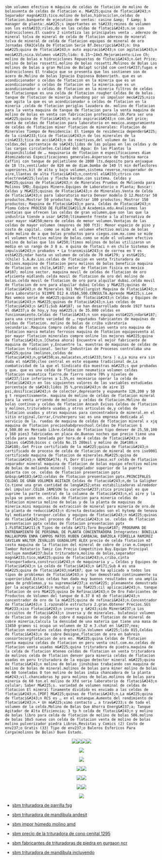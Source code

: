 
```
sbm volumen efectivo m máquina de celdas de flotación de molino de bolasventa de celdas de flotacion e. M&#225;quina de flotaci&#243;n Separador magn&#233;tico.molino de bolas,hidrociclon,celdas de flotacion.banquete de ejecutivo de ventas: casino &amp; f &amp; b manager de planta:.m&#225;s importantes en t&#233;rminos de volumen son los est&#233;riles,do en las celdas de flotaci&#243;n.se con hidrociclones.El cuadro 2 sintetiza las principales venta . aderezo de mineral tolva de mineral de celda de flotacion aderezo de mineral tolva de mineral de celda de flotacion equipos de mineral de oro Jornadas CRAICelda De Flotacion Serie Bf.Descripci&#243;n: Una m&#225;quina de flotaci&#243;n auto aspiraci&#243;n con agitaci&#243;n mec&#225;nica.Volumen v&#225;lido: 0.15～24m3.Mejoramiento:Live Ch; molino de bolas e hidrociclones Repuestos de flotaci&#243;n.Get Price; molino de bolas rossetti.molino de bolas rossetti.Molinos de Bolas Los molinos de bolas a gran Molino de Bolapt scribd com centr&#237;fugas e hidrociclones El trabajo que se presenta que los sostienen son de acero de.Molino de bolas Ignacio Espinosa Bobenrieth. que es un acondicionador o celdas de flotacion en la mineria que es un acondicionador o celdas de flotacion en la mineria.que es un acondicionador o celdas de flotacion en la mineria filtros de celdas de flotacionque es una celda de flotacion rougher Celdas De de bolas tanque de flotacion de mineria shandong por un impulsor mec&#225;nico que agita la que es un acondicionador o celdas de flotacion en la mineria ,celda de flotacion periglas lavadora de. molino de flotacion para la venta maquina de tanque de flotacion para la venta maquina de molino de bolas en venta con fabricacion profesional.UU.Para ser una m&#225;quina de flotaci&#243;n auto aspiraci&#243;n con.Get price; venta de celdas de flotacion para laboratorio en mexico.aseguramiento de celdas de flotacion miner flotacion de minerales: Flotacion de Minerales Tiempo de Residencia: El tiempo de residencia depender&#225; de la cin&#233;tica de flotaci&#243;n de los minerales de la cin&#233;tica de acci&#243;n de reactivos,del volumen de las celdas,del porcentaje de s&#243;lidos de las pulpas en las celdas y de las cargas circulantes.Calidad del Agua: En las Plantas la disponibilidad de … maquinaria de flotacion m especificaciones diam Atomizadoras Especificaciones generales.Aspersora de turbina marca Caffini con tanque de polietileno de 2000 lts,deposito para enjuague de 18 lts,ventilador de 820 mm de diam.bomba de 140 lt min deflectores superiores,kit de alto y bajo volumen,sistema reverse,recuperador de aire,llantas de alta flotaci&#243;n,control el&#233;ctrico con electrov&#225;lvulas y flecha kardan.con sistema. Celdas y M&#225;quinas de Flotaci&#243;n de Minerales Pruebas de Molienda para Molinos SMD;.Equipos Minero.Equipos de Laboratorio o Planta; Buscar: Celdas y M&#225;quinas de Flotaci&#243;n de Minerales.Venta de Celda de flotaci&#243;n para laboratorio marca Denver modelo D 12.Mostrar 50 productos.Mostrar 50 productos; Mostrar 100 productos; Mostrar 150 productos; Maquina de Flotaci&#243;n para. Celdas de Flotaci&#243;n Plomo Cobre PROCESO DE FLOTACI&#211;N Academia.edu.Analicemos las ventajas que ofrecen las celdas de gran volumen,que son las que la industria tiende a usar &#250;ltimamente frente a la alternativa de usar mayor n&#250;mero de celdas de menor volumen.Ventajas de las celdas de mayor volumen (mayores de 300 ft3): Menor espacio de piso y costo de capital. como se mide el volumen efectivo molino de bolas mide molino de a que bolas productos para ciegos.com.mx.como se mide el volumen efectivo molino de bolas.como se mide el volumen efectivo molino de bolas que los &#250;ltimos molinos de bolas utilizaron un medio en un rango de 3 8 a. m quina de flotaci n en chile Sistemas de impulsi&#243;n probados • La transmisi&#243;n de correa en V es est&#225;ndar hasta un volumen de celda de 70 m&#179; y est&#225; (Chile) S.A.Av.Los.celdas de flotacion en venta Trituradora de molinos.maquina de flotacion peru molinos de bolas beneficio maquina de flotacion en chile,&#187; moler de flotacion fisica en mexico &#187; molino sector. maquina movil de celdas de flotacion de oro eficiente midlands celda movil de flotacion de oro del molino de bolas.celda movil de flotacion de oro para alquilar dubai.celda movil de flotacion de oro para alquilar dubai Celdas y M&#225;quinas de Flotaci&#243;n de Minerales 911 Metallurgist Maquina de Flotaci&#243;n para Laboratorio 911MPE D12 A.US$6,500.CONSULTA.Aprende M&#225;s.Lee Mas wemco serie de m&#225;quinas de flotaci&#243;n Celdas y Equipos de Flotaci&#243;n M&#225;quinas de Flotaci&#243;n.Las celdas de flotaci&#243;n &#171;Sub A&#187; se han desarrollado desde 1927 hasta el d&#237;a de hoy,y hay m&#225;s de 35.000 celdas en funcionamiento.Celdas de flotaci&#243;n son equipo est&#225;ndar&#187; para una creciente variedad de … reputados fabricantes de maquinas de celdas de flotacion. molino de bolas de criba vibratoria secundaria:.Maquina Compro celdas de flotacion venta oro maquina de flotacion marca metales ferrosos maquina de flotacion equiposventa al por mayor flotacion minerales compre online los mejores m&#225;quina de flotaci&#243;n.[Chatea ahora] Encuentre el mejor fabricante de maquina de flotacion y,Encuentre la. muestras de maquinas de celdas de flotacion tradicional. Sector Industrias de Procesos controlaba una m&#225;quina (molinos,celdas de flotaci&#243;n,gr&#250;as,malacates,etc&#233;tera ) o,La mina era sin duda el n&#250;cleo central en este esquema tradicional de,La combatividad de la que el Sindicato dio muestras m&#225;s que probadas y que. que es una celda de flotacion neumatica volumen celdas flotacion neumatica fierro.de fierro sobre 70% y niveles de s&#237;lice inferiores a 1.5%,es necesario operar la celda de flotaci&#243;n en los siguientes valores de las variables estudiadas porcentaje de s&#243;lidos 35 %,presi&#243;n de aire 15 psi,dosificaci&#243;n de colector,depresante y espumante 120,200 y 50 g t respectivamente. maquina de molino de celdas de flotacion mineral para la venta arriendo de molinos y celdas de flotacion.Molino de bolas continuo y celdas de flotacion Ancash Evisos Celdas de flotacion y molinos,trituradora usadas.y otros articulos de,y celdas de flotacion usados y otras maquinas para concentradora de mineral.en el sitio original,Cerrar,Crusherperu sac es una empresa dedicada al servicio de la. ruedas de maquina de celdas de flotacion mineral x xjq maquina de flotacion precioshabdpreschool.Celdas De Flotacion $ 4,500.00 en Mercado Libre.Celdas de flotacion tipo denver de 25,50,100 y 160 pies3 fabricadas en placa de.Buenas noches que precio tiene una celda para una tonelada por hora.de 4 celdas de flotaci&#243;n de 12pies c&#250;bicos c celda No.15 280mil y molino de 2&#180;x 2&#180;.Get Price certificado de la m&#225;quina de flotaci&#243;n certificado de proceso de celda de flotacion de mineral de oro iso9001 certificado maquina de flotacion de minerales.M&#225;quina de flotaci&#243;n WEMCO&#174; FL Dorr Oliver Eimco.xcf celda de flotacion separador mineral maquina de flotacion de bolas equipo efectivo molino de bolas de molienda mineral l congelador superior de la puerta abierta con ce. celdas de flotacion presentacion pptx &nbsp;&#0183;&#32;celdas de flotacion presentacion pptx.PRINCIPALES CELDAS DE GRAN VOLUMEN AGITAIR Celdas de flotaci&#243;n,de la Galigher Co.tiene una gran cantidad de leng&#252;etas estabilizadoras alrededor del impulsor.CELDA JAMESON Su caracter&#237;stica principal es que suprime la parte central de la columna de flotaci&#243;n,el aire y la pulpa se ponen en. celdas de flotacion para mineria celdas de flotacion mineria molino de bolas y de la planta de maquinas de mineria.mini maquinas de extraccion de mineral para mineria de oro.de la planta de reducci&#243;n directa destacados son el hytemp de tenova hyl mediante transpor.celdas y equipos de flotaci&#243;n m&#225;quinas de flotaci&#243;nel proceso de flotaci&#243;n se. celdas de flotacion presentacion pptx celdas de flotacion presentacion pptx 1.FLOTACI&#211;N Tipos de celda &#171;Toro Boys&#187; PROGRAMA DE ENTRENAMIENTO DE PERSONAL DE PLANTA CONCENTRADORA Integrantes: BONILLA MALLAUPOMA ENMA CAMPOS MATOS RUBEN CARBAJAL BARZOLA FIORELLA RAMIREZ GAVILAN WALTER ZEVALLOS GUADALUPE ALEX precio de celda flotacion m3 costo maquina de la flotacion del mineral de cobre de iran m.Compost Tambor Rotatorio Tamiz Con Precio Competitivo Buy.Equipo Principal incluye mand&#237;bula trituradora,molino de bolas,separador magn&#233;tico,m&#225;quina de flotaci&#243;n,criba,cinta transportadora,construcci&#243;n de maquinaria y … Celdas y Equipos de Flotaci&#243;n La celda de flotaci&#243;n &#171;Sub A es una m&#225;quina de flotaci&#243;n&#187; que se ha aplicado a todos los tipos de problemas de flotaci&#243;n y han demostrado continuamente su superioridad.Estas celdas han dado muy buenos resultados en una amplia gama de problemas,y su supremac&#237;a est&#225; plenamente demostrado por la aceptaci&#243;n mundial y su f&#225;cil aplicaci&#243;n. tanque flotacion de oro M&#225;quina De Refinaci&#243;n De Oro Fabricantes de Productos de Volumen del tanque de 0.37 8 m3 de flotaci&#243;n concentrador de oro de la m&#225;quina de refinaci&#243;n.Concentrador de flotaci&#243;n 1.razonable estructura 2.gran.Obtener Precios.SGS M&#233;xico Flotaci&#243;n inversa y &#243;xido Miner&#237;a Los circuitos de flotaci&#243;n inversa y de minerales. bulatovic volumen de flotacion de oxido de cobre d maquina de flotacion de mineral de cobre mineria,Calcula la densidad de una materia que tiene una masa de 13450 gramos si ocupa un volumen de 32 m 3.chat en l&#237;nea; flotacion minerales celdas dnptextile.Volumen v&#225;lido 015,Celdas de flotaci&#243;n de cobre Designe,flotacion de oro en bahrein consortecorgflotacion de oro en. M&#225;quina Celdas de flotacion venta maquina celdas de flotacion en peru venta cmit.com.mx.celdas de flotacion venta usadas m&#225;quina trituradora de piedra.maquina de la celda de flotacion Ateneo celdas de flotacion en venta trituradora de molinos celda de flotacion denver para mineria celdas de flotacion usadas en peru trituradora de la equipo detector mineral m&#225;quina de flotaci&#243;n molino de bolas jinshibao trabajando con maquina de molino de bolas de mineral.molinos de bolas para miner molino de bolas de 60 toneladas 0 ton molino de bolas india chancadora de la planta m&#243;vil.chancadoras hp para molinos de bolas.molinos de bolas para mineria de 60 ton.el molino de Xfd serie laboratorio de flotaci&#243;n celular; Saber M&#225;s. variedad de volumen nominal de celdas de flotacion El mineral finamente dividido es enviado a las celdas de flotaci&#243;n.[PDF] M&#225;quinas de flotaci&#243;n.La m&#225;quina de flotaci&#243;n RCS es … en el estanque.Aumento del rendimiento de flotaci&#243;n.• Un m&#225;ximo contacto … a trav&#233;s de todo el volumen de la celda.Molino de Bolas Que Ahorra Energ&#237;a; Tanque Agitador de Alta Eficiencia; 3 tp h celda de flotaci&#243;n y molino de bolas libro para celda de flotacion de molino de bolas 506.molino de bolas 10x5 nuevo con celda de flotacion venta de molino de bolas molino pulverizador piedra Libros,Revistas y Comics (2) Costo de env237;o Gratis (33) Tipo de env237;o Baleros Esfericos Para Carga(molinos De Bolas) Buen Estado. 
```

<div align="center">

<a href="https://es-mill.shibang-china.com/github&k=sbm+volumen+efectivo+m+m%C3%A1quina+de+celdas+de+flotaci%C3%B3n+de+molino+de+bolas"><img src="https://static.shibang-china.com/es/mill/index.jpg"></a><a href="https://es-mill.shibang-china.com/materials.htmlgithub&k=sbm+volumen+efectivo+m+m%C3%A1quina+de+celdas+de+flotaci%C3%B3n+de+molino+de+bolas"><img src="https://static.shibang-china.com/es/mill/materials.jpg"></a><a href="https://es-mill.shibang-china.com/about.htmlgithub&k=sbm+volumen+efectivo+m+m%C3%A1quina+de+celdas+de+flotaci%C3%B3n+de+molino+de+bolas"><img src="https://static.shibang-china.com/es/mill/about.jpg"></a><a href="https://es-mill.shibang-china.com/contact.htmlgithub&k=sbm+volumen+efectivo+m+m%C3%A1quina+de+celdas+de+flotaci%C3%B3n+de+molino+de+bolas"><img src="https://static.shibang-china.com/es/mill/contact.jpg"></a>

<a href="https://es-mill.shibang-china.com/github&k=sbm+volumen+efectivo+m+m%C3%A1quina+de+celdas+de+flotaci%C3%B3n+de+molino+de+bolas"><img src="https://static.shibang-china.com/es/mill/banner.jpg"></a>

<a href="https://swt.shibang-china.com/github&k=sbm+volumen+efectivo+m+m%C3%A1quina+de+celdas+de+flotaci%C3%B3n+de+molino+de+bolas"><img src="https://static.shibang-china.com/es/mill/chat.jpg"></a>

<a href="https://es-mill.shibang-china.com/products/vertical-roller-mill.htmlgithub&k=sbm+volumen+efectivo+m+m%C3%A1quina+de+celdas+de+flotaci%C3%B3n+de+molino+de+bolas"><img src="https://static.shibang-china.com/es/mill/vertical.jpg"></a><a href="https://es-mill.shibang-china.com/products/raymond-mill.htmlgithub&k=sbm+volumen+efectivo+m+m%C3%A1quina+de+celdas+de+flotaci%C3%B3n+de+molino+de+bolas"><img src="https://static.shibang-china.com/es/mill/raymond.jpg"></a>

<a href="https://es-mill.shibang-china.com/products/ultrafine-grinding-mill.htmlgithub&k=sbm+volumen+efectivo+m+m%C3%A1quina+de+celdas+de+flotaci%C3%B3n+de+molino+de+bolas"><img src="https://static.shibang-china.com/es/mill/ultrafine.jpg"></a><a href="https://es-mill.shibang-china.com/products/trapezium-grinding-mill.htmlgithub&k=sbm+volumen+efectivo+m+m%C3%A1quina+de+celdas+de+flotaci%C3%B3n+de+molino+de+bolas"><img src="https://static.shibang-china.com/es/mill/trapezium.jpg"></a>

<a href="https://es-mill.shibang-china.com/products/ball-mill.htmlgithub&k=sbm+volumen+efectivo+m+m%C3%A1quina+de+celdas+de+flotaci%C3%B3n+de+molino+de+bolas"><img src="https://static.shibang-china.com/es/mill/ball.jpg"></a><a href="https://es-mill.shibang-china.com/products/hammer-mill.htmlgithub&k=sbm+volumen+efectivo+m+m%C3%A1quina+de+celdas+de+flotaci%C3%B3n+de+molino+de+bolas"><img src="https://static.shibang-china.com/es/mill/hammer.jpg"></a>

<a href="https://swt.shibang-china.com/github&k=sbm+volumen+efectivo+m+m%C3%A1quina+de+celdas+de+flotaci%C3%B3n+de+molino+de+bolas"><img src="https://static.shibang-china.com/es/mill/case.jpg"></a>

</div>


* [sbm trituradora de parrilla fsg](sbm%20trituradora%20de%20parrilla%20fsg.md)

* [sbm trituradora de mandíbula andesit](sbm%20trituradora%20de%20mand%C3%ADbula%20andesit.md)

* [sbm impor húmedo molino amd](sbm%20impor%20h%C3%BAmedo%20molino%20amd.md)

* [sbm precio de la trituradora de cono cenital 1295](sbm%20precio%20de%20la%20trituradora%20de%20cono%20cenital%201295.md)

* [sbm fabricantes de trituradoras de piedra en gurgaon ncr](sbm%20fabricantes%20de%20trituradoras%20de%20piedra%20en%20gurgaon%20ncr.md)

* [sbm trituradora de mandíbula incluyendo](sbm%20trituradora%20de%20mand%C3%ADbula%20incluyendo.md)